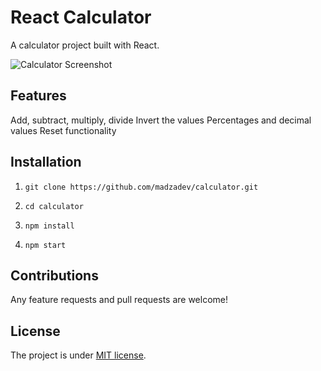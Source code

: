 # React Calculator

A calculator project built with React.

![Calculator Screenshot](https://i.imgur.com/O3CKScM.gif)

## Features

Add, subtract, multiply, divide
Invert the values
Percentages and decimal values
Reset functionality

## Installation

1. `git clone https://github.com/madzadev/calculator.git`

2. `cd calculator`

3. `npm install`

4. `npm start`

## Contributions

Any feature requests and pull requests are welcome!

## License

The project is under [MIT license](https://choosealicense.com/licenses/mit/).
